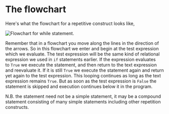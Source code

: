 # The flowchart

Here's what the flowchart for a repetitive construct looks like,

![Flowchart for while
statement.](02_while_flowchart.gif)

Remember that in a flowchart you move along the lines in the direction
of the arrows. So in this flowchart we enter and begin at the test
expression which we evaluate. The test expression will be the same kind
of relational expression we used in `if` statements earlier. If the
expression evaluates to `True` we execute the statement, and then return
to the text expression and reevaluate it. If it is still `True` we
execute the statement again and return yet again to the test expression.
This looping continues as long as the text expression remains `True`.
But as soon as the test expression is `False` the statement is skipped
and execution continues below it in the program.

N.B. the statement need not be a simple statement, it may be a compound
statement consisting of many simple statements including other
repetition constructs.
